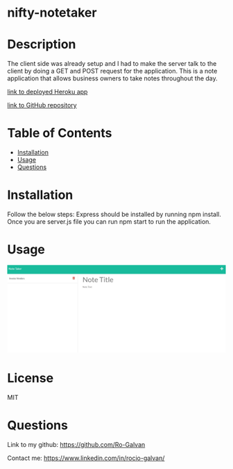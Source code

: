 # nifty-notetaker

# Description
  The client side was already setup and I had to make the server talk to the client by doing a GET and POST request for the application. This is a note application that allows business owners to take notes throughout the day. 

[link to deployed Heroku app](https://morning-wildwood-40959.herokuapp.com/notes)

[link to GitHub repository](https://github.com/Ro-Galvan/nifty-notetaker)


# Table of Contents
  - [Installation](#installation)
  - [Usage](#usage)
  - [Questions](#questions)
# Installation
  Follow the below steps: 
  Express should be installed by running npm install. Once you are server.js file you can run npm start to run the application. 
# Usage
![Website Overview](./assets/deployed-app-screenshot.jpg)
# License
 MIT
# Questions
  Link to my github:
  https://github.com/Ro-Galvan
 
  Contact me:
  https://www.linkedin.com/in/rocio-galvan/ 
